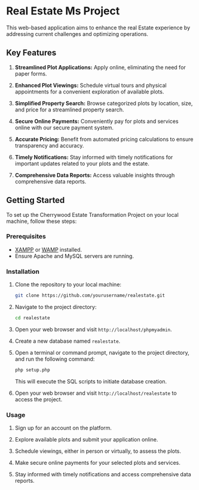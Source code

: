 
# Real Estate Ms Project

This web-based application aims to enhance the real Estate experience by addressing current challenges and optimizing operations.

## Key Features

1. **Streamlined Plot Applications:**
   Apply online, eliminating the need for paper forms.

2. **Enhanced Plot Viewings:**
   Schedule virtual tours and physical appointments for a convenient exploration of available plots.

3. **Simplified Property Search:**
   Browse categorized plots by location, size, and price for a streamlined property search.

4. **Secure Online Payments:**
   Conveniently pay for plots and services online with our secure payment system.

5. **Accurate Pricing:**
   Benefit from automated pricing calculations to ensure transparency and accuracy.

6. **Timely Notifications:**
   Stay informed with timely notifications for important updates related to your plots and the estate.

7. **Comprehensive Data Reports:**
   Access valuable insights through comprehensive data reports.

## Getting Started

To set up the Cherrywood Estate Transformation Project on your local machine, follow these steps:

### Prerequisites

- [XAMPP](https://www.apachefriends.org/index.html) or [WAMP](https://www.wampserver.com/en/) installed.
- Ensure Apache and MySQL servers are running.

### Installation

1. Clone the repository to your local machine:

    ```bash
    git clone https://github.com/yourusername/realestate.git
    ```

2. Navigate to the project directory:

    ```bash
    cd realestate
    ```

3. Open your web browser and visit `http://localhost/phpmyadmin`.

4. Create a new database named `realestate`.

5. Open a terminal or command prompt, navigate to the project directory, and run the following command:

    ```bash
    php setup.php
    ```

   This will execute the SQL scripts to initiate database creation.

6. Open your web browser and visit `http://localhost/realestate` to access the project.

### Usage

1. Sign up for an account on the platform.

2. Explore available plots and submit your application online.

3. Schedule viewings, either in person or virtually, to assess the plots.

4. Make secure online payments for your selected plots and services.

5. Stay informed with timely notifications and access comprehensive data reports.



